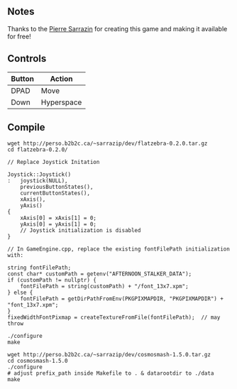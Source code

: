 ## Notes
Thanks to the [Pierre Sarrazin](http://perso.b2b2c.ca/~sarrazip/dev/cosmosmash.html) for creating this game and making it available for free!

## Controls

| Button | Action |
|--|--| 
|DPAD| Move|
|Down| Hyperspace|

## Compile

```shell
wget http://perso.b2b2c.ca/~sarrazip/dev/flatzebra-0.2.0.tar.gz
cd flatzebra-0.2.0/

// Replace Joystick Initation

Joystick::Joystick()
:   joystick(NULL),
    previousButtonStates(),
    currentButtonStates(),
    xAxis(),
    yAxis()
{
    xAxis[0] = xAxis[1] = 0;
    yAxis[0] = yAxis[1] = 0;
    // Joystick initialization is disabled
}

// In GameEngine.cpp, replace the existing fontFilePath initialization with:

string fontFilePath;
const char* customPath = getenv("AFTERNOON_STALKER_DATA");
if (customPath != nullptr) {
    fontFilePath = string(customPath) + "/font_13x7.xpm";
} else {
    fontFilePath = getDirPathFromEnv(PKGPIXMAPDIR, "PKGPIXMAPDIR") + "font_13x7.xpm";
}
fixedWidthFontPixmap = createTextureFromFile(fontFilePath);  // may throw

./configure
make

wget http://perso.b2b2c.ca/~sarrazip/dev/cosmosmash-1.5.0.tar.gz
cd cosmosmash-1.5.0
./configure
# adjust prefix_path inside Makefile to . & datarootdir to ./data
make
```